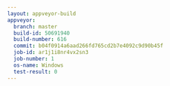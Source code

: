 ```yaml
---
layout: appveyor-build
appveyor:
  branch: master
  build-id: 50691940
  build-number: 616
  commit: b04f0914a6aad266fd765cd2b7e4092c9d90b45f
  job-id: ar1j1i8nr4vx2sn3
  job-number: 1
  os-name: Windows
  test-result: 0
---
```

